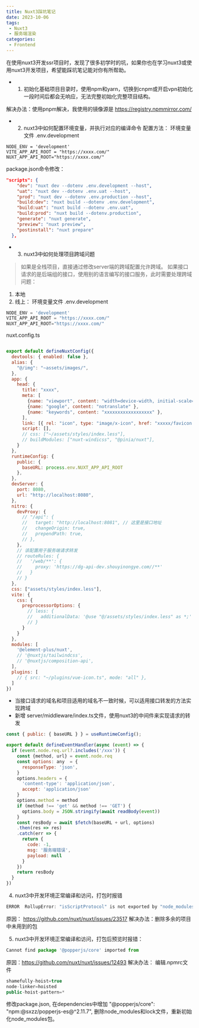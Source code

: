 ```yaml
---
title: Nuxt3踩坑笔记
date: 2023-10-06
tags:
 - Nuxt3
 - 服务端渲染
categories:
 - Frontend
---
```



在使用nuxt3开发ssr项目时，发现了很多初学时的坑，如果你也在学习nuxt3或使用nuxt3开发项目，希望能踩坑笔记能对你有所帮助。
+ 1. 初始化基础项目目录时，使用npm和yarn，切换到cnpm或开启vpn初始化一段时间后都会无响应，无法完整初始化完整项目结构。

解决办法：使用pnpm解决，我使用的镜像源是 https://registry.npmmirror.com/

+ 2. nuxt3中如何配置环境变量，并执行对应的编译命令
配置方法：
环境变量文件 .env.development
```
NODE_ENV = 'development'
VITE_APP_API_ROOT = "https://xxxx.com/"
NUXT_APP_API_ROOT="https://xxxx.com/"
```
package.json命令修改：
```json
"scripts": {
    "dev": "nuxt dev --dotenv .env.development --host",
    "uat": "nuxt dev --dotenv .env.uat --host",
    "prod": "nuxt dev --dotenv .env.production --host",
    "build:dev": "nuxt build --dotenv .env.development",
    "build:uat": "nuxt build --dotenv .env.uat",
    "build:prod": "nuxt build --dotenv.production",
    "generate": "nuxt generate",
    "preview": "nuxt preview",
    "postinstall": "nuxt prepare"
  },
```
+ 3. nuxt3中如何处理项目跨域问题
> 如果是全栈项目，直接通过修改server端的跨域配置允许跨域。
> 如果接口请求的是后端组的接口，使用别的语言编写的接口服务，此时需要处理跨域问题：
 1. 本地
 2. 线上：
环境变量文件 .env.development
```js
NODE_ENV = 'development'
VITE_APP_API_ROOT = "https://xxxx.com/"
NUXT_APP_API_ROOT="https://xxxx.com/"
```
nuxt.config.ts
```js

export default defineNuxtConfig({
  devtools: { enabled: false },
  alias: {
    "@/img": "~assets/images/",
  },
  app: {
    head: {
      title: "xxxx",
      meta: [
        {name: "viewport", content: "width=device-width, initial-scale=1.0" },
        {name: "google", content: "notranslate" },
        {name: "keywords", content: "xxxxxxxxxxxxxxxxxx" },
      ],
      link: [{ rel: "icon", type: "image/x-icon", href: "xxxxx/favicon.ico" }],
      script: [],
      // css: ["~/assets/styles/index.less"],
      // buildModules: ["nuxt-windicss", "@pinia/nuxt"],
    }
  },
  runtimeConfig: {
    public: {
      baseURL: process.env.NUXT_APP_API_ROOT
    },
  },
  devServer: {
    port: 8080,
    url: "http://localhost:8080",
  },
  nitro: {
    devProxy: {
      // "/api": {
      //   target: "http://localhost:8081", // 这里是接口地址
      //   changeOrigin: true,
      //   prependPath: true,
      // },
    },
    // 该配置用于服务端请求转发
    // routeRules: {
    //   '/web/**': {
    //     proxy: 'https://dg-api-dev.shouyinongye.com//**'
    //   }
    // }
  },
  css: ["assets/styles/index.less"],
  vite: {
    css: {
      preprocessorOptions: {
        // less: {
        //   additionalData: '@use "@/assets/styles/index.less" as *;'
        // }
      }
    }
  },
  modules: [
    '@element-plus/nuxt',
    // '@nuxtjs/tailwindcss',
    // '@nuxtjs/composition-api',
  ],
  plugins: [
    // { src: "~/plugins/vue-icon.ts", mode: "all" },
  ]
})

```
+ 当接口请求的域名和项目适用的域名不一致时候，可以适用接口转发的方法实现跨域
+ 新增 server/middleware/index.ts文件，使用nuxt3的中间件来实现请求的转发
```js
const { public: { baseURL } } = useRuntimeConfig();

export default defineEventHandler(async (event) => {
  if (event.node.req.url?.includes('/xxx')) {
    const {method, url} = event.node.req
    const options: any  = {
      responseType: 'json',
    }
    options.headers = {
      'content-type': 'application/json',
      accept: 'application/json'
    }
    options.method = method
    if (method !== 'get' && method !== 'GET') {
      options.body = JSON.stringify(await readBody(event))
    }
    const resBody = await $fetch(baseURL + url, options)
    .then(res => res)
    .catch(err => {
      return {
        code: -1,
        msg: '服务端错误',
        payload: null
      }
    })
    return resBody
  }
})
```
4. nuxt3中开发环境正常编译和访问，打包时报错
```js
ERROR  RollupError: "isScriptProtocol" is not exported by "node_modules/ufo/dist/index.mjs"
```
原因： https://github.com/nuxt/nuxt/issues/23517
解决办法：删除多余的项目中未用到的包

5. nuxt3中开发环境正常编译和访问，打包后预览时报错：
```js
Cannot find package '@popperjs/core' imported from
```
原因：https://github.com/nuxt/nuxt/issues/12493
解决办法：
编辑.npmrc文件
```js
shamefully-hoist=true
node-linker=hoisted
public-hoist-pattern=*
```
修改package.json, 在dependencies中增加 "@popperjs/core": "npm:@sxzz/popperjs-es@^2.11.7", 删除node_modules和lock文件，重新初始化node_modules包。


